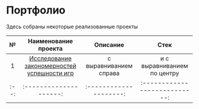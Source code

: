 # Портфолио
Здесь собраны некоторые реализованные проекты

| №   | Наименование проекта  | Описание               | Стек                        |
|:--: | :--------------------:| :--------------------: |:---------------------------:|
| 1   | [Исследование закономерностей успешности игр](ссылка)| с выравниванием справа | и с выравниванием по центру |
|:--: | :--------------------:| :--------------------: |:---------------------------:|
